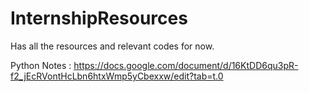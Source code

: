 # InternshipResources
Has all the resources and relevant codes for now.



  Python Notes : https://docs.google.com/document/d/16KtDD6qu3pR-f2_jEcRVontHcLbn6htxWmp5yCbexxw/edit?tab=t.0
